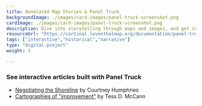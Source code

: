 ```yaml
---
title: Annotated Map Stories & Panel Truck
backgroundImage: ./images/card-images/panel-truck-screenshot.png
cardImage: ./images/card-images/panel-truck-screenshot.png
description: Dive into storytelling through maps and images, and get code to produce your own interactives
resourceUrl: "https://cartinal.leventhalmap.org/documentation/panel-truck.html"
tags: ["interactive","historical","narrative"]
type: "digital-project"
weight: 3

---
```


### See interactive articles built with Panel Truck

* [Negotiating the Shoreline](/articles/humphries-boston-harbor/) by Courtney Humphries
* [Cartographies of "improvement"](/articles/mccann-east-boston/) by Tess D. McCann
